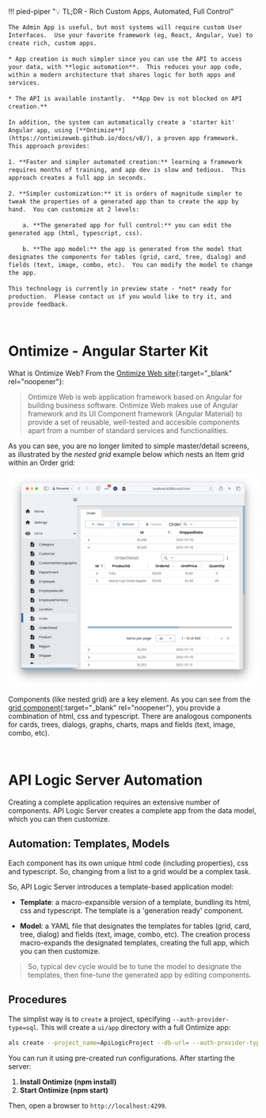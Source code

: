 !!! pied-piper ":bulb: TL;DR - Rich Custom Apps, Automated, Full Control"

    The Admin App is useful, but most systems will require custom User Interfaces.  Use your favorite framework (eg, React, Angular, Vue) to create rich, custom apps.  
    
    * App creation is much simpler since you can use the API to access your data, with **logic automation**.  This reduces your app code, within a modern architecture that shares logic for both apps and services.

    * The API is available instantly.  **App Dev is not blocked on API creation.**

    In addition, the system can automatically create a 'starter kit' Angular app, using [**Ontimize**](https://ontimizeweb.github.io/docs/v8/), a proven app framework.  This approach provides:

    1. **Faster and simpler automated creation:** learning a framework requires months of training, and app dev is slow and tedious.  This approach creates a full app in seconds.
    
    2. **Simpler customization:** it is orders of magnitude simpler to tweak the properties of a generated app than to create the app by hand.  You can customize at 2 levels: 
    
        a. **The generated app for full control:** you can edit the generated app (html, typescript, css).
        
        b. **The app model:** the app is generated from the model that designates the components for tables (grid, card, tree, dialog) and fields (text, image, combo, etc).  You can modify the model to change the app.
    
    This technology is currently in preview state - *not* ready for production.  Please contact us if you would like to try it, and provide feedback.

&nbsp;

# Ontimize - Angular Starter Kit

What is Ontimize Web?  From the [Ontimize Web site](https://try.imatia.com/ontimizeweb/v15/playground/main/home){:target="_blank" rel="noopener"}:

> Ontimize Web is web application framework based on Angular for building business software. Ontimize Web makes use of Angular framework and its UI Component framework (Angular Material) to provide a set of reusable, well-tested and accesible components apart from a number of standard services and functionalities.

As you can see, you are no longer limited to simple master/detail screens, as illustrated by the *nested grid* example below which nests an Item grid within an Order grid:

![Ontimize Nested Grid](images/ontimize/nested-grids.png)

Components (like nested grid) are a key element.  As you can see from the [grid component](https://try.imatia.com/ontimizeweb/v15/playground/main/data/grid/basic){:target="_blank" rel="noopener"}, you provide a combination of html, css and typescript.  There are analogous components for cards, trees, dialogs, graphs, charts, maps and fields (text, image, combo, etc).  


&nbsp;

# API Logic Server Automation

Creating a complete application requires an extensive number of components.  API Logic Server creates a complete app from the data model, which you can then customize.

## Automation: Templates, Models

Each component has its own unique html code (including properties), css and typescript.  So, changing from a list to a grid would be a complex task.

So, API Logic Server introduces a template-based application model:

* **Template**: a macro-expansible version of a template, bundling its html, css and typescript.  The template is a 'generation ready' component.

* **Model**: a YAML file that designates the templates for tables (grid, card, tree, dialog) and fields (text, image, combo, etc).  The creation process macro-expands the designated templates, creating the full app, which you can then customize.

> So, typical dev cycle would be to tune the model to designate the templates, then fine-tune the generated app by editing components.


## Procedures

The simplist way is to `create` a project, specifying `--auth-provider-type=sql`.  This will create a `ui/app` directory with a full Ontimize app:

```bash
als create --project_name=ApiLogicProject --db-url= --auth-provider-type=sql
```

You can run it using pre-created run configurations.  After starting the server:

1. **Install Ontimize (npm install)**
2. **Start Ontimize (npm start)**

Then, open a browser to `http://localhost:4299`.
